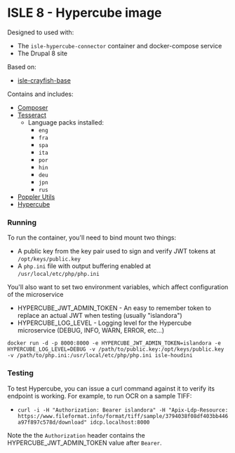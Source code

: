 # ISLE 8 - Hypercube image

Designed to used with:

* The `isle-hypercube-connector` container and docker-compose service
* The Drupal 8 site

Based on:

* [isle-crayfish-base](https://github.com/Islandora-Devops/isle-crayfish-base)

Contains and includes:

* [Composer](https://getcomposer.org/)
* [Tesseract](https://packages.debian.org/buster/tesseract-ocr)
  * Language packs installed:
    * `eng`
    * `fra`
    * `spa`
    * `ita`
    * `por`
    * `hin`
    * `deu`
    * `jpn`
    * `rus`
* [Poppler Utils](https://poppler.freedesktop.org/)
* [Hypercube](https://github.com/Islandora/Crayfish/tree/dev/Hypercube)

### Running

To run the container, you'll need to bind mount two things:

* A public key from the key pair used to sign and verify JWT tokens at `/opt/keys/public.key`
* A `php.ini` file with output buffering enabled at `/usr/local/etc/php/php.ini`

You'll also want to set two environment variables, which affect configuration of the microservice

* HYPERCUBE_JWT_ADMIN_TOKEN - An easy to remember token to replace an actual JWT when testing (usually "islandora")
* HYPERCUBE_LOG_LEVEL - Logging level for the Hypercube microservice (DEBUG, INFO, WARN, ERROR, etc...)

`docker run -d -p 8000:8000 -e HYPERCUBE_JWT_ADMIN_TOKEN=islandora -e HYPERCUBE_LOG_LEVEL=DEBUG -v /path/to/public.key:/opt/keys/public.key -v /path/to/php.ini:/usr/local/etc/php/php.ini isle-houdini`

### Testing

To test Hypercube, you can issue a curl command against it to verify its endpoint is working.  For example, to run OCR on a sample TIFF:

* `curl -i -H "Authorization: Bearer islandora" -H "Apix-Ldp-Resource: https://www.fileformat.info/format/tiff/sample/3794038f08df403bb446a97f897c578d/download" idcp.localhost:8000`

Note the the `Authorization` header contains the HYPERCUBE_JWT_ADMIN_TOKEN value after `Bearer`.
